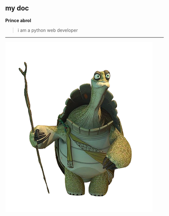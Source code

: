## my doc 
**Prince abrol**
>i am a python web developer 
-----


![here](2cd43b_e6c1002821574589953668597675b452_mv2.png)
